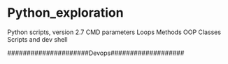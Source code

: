 # Python_exploration
Python scripts, version 2.7
CMD parameters
Loops
Methods
OOP
Classes
Scripts and dev shell

#####################Devops###################
